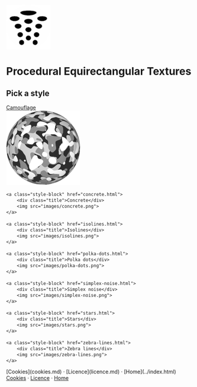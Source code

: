 ﻿<img class="logo" src="../assets/logo/logo.png">


# Procedural Equirectangular Textures


## Pick a style

	
<div class="gallery">
	<a class="style-block" href="camouflage.html">
		<div class="title">Camouflage</div>
		<img src="images/camouflage.png">
	</a>
	
	<a class="style-block" href="concrete.html">
		<div class="title">Concrete</div>
		<img src="images/concrete.png">
	</a>

	<a class="style-block" href="isolines.html">
		<div class="title">Isolines</div>
		<img src="images/isolines.png">
	</a>

	<a class="style-block" href="polka-dots.html">
		<div class="title">Polka dots</div>
		<img src="images/polka-dots.png">
	</a>

	<a class="style-block" href="simplex-noise.html">
		<div class="title">Simplex noise</div>
		<img src="images/simplex-noise.png">
	</a>

	<a class="style-block" href="stars.html">
		<div class="title">Stars</div>
		<img src="images/stars.png">
	</a>

	<a class="style-block" href="zebra-lines.html">
		<div class="title">Zebra lines</div>
		<img src="images/zebra-lines.png">
	</a>
</div>
	
<div class="footnote" markdown="1">
	[Cookies](cookies.md) &middot; [Licence](licence.md) &middot; [Home](../index.html)
</div>

<div class="footnote">
	<a href="cookies.html">Cookies</a> &middot; 
	<a href="licence.html">Licence</a> &middot; 
	<a href="../index.html">Home</a>
</div>
